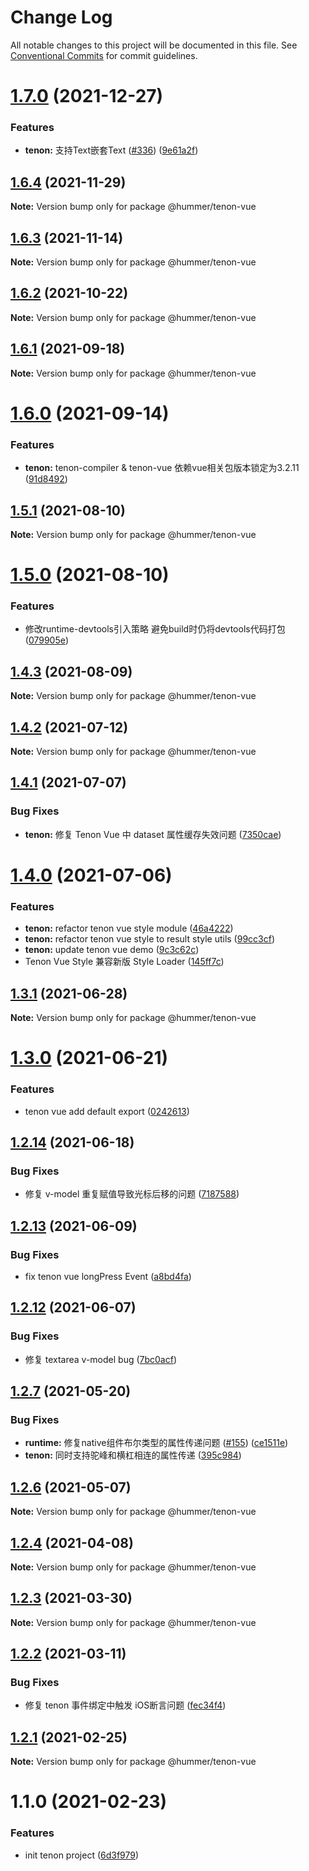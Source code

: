 # Change Log

All notable changes to this project will be documented in this file.
See [Conventional Commits](https://conventionalcommits.org) for commit guidelines.

# [1.7.0](https://github.com.cnpmjs.org/didi/Hummer/compare/@hummer/tenon-vue@1.6.4...@hummer/tenon-vue@1.7.0) (2021-12-27)


### Features

* **tenon:** 支持Text嵌套Text ([#336](https://github.com.cnpmjs.org/didi/Hummer/issues/336)) ([9e61a2f](https://github.com.cnpmjs.org/didi/Hummer/commit/9e61a2ff85a029518af9a062eecf43245a1bd309))





## [1.6.4](https://github.com.cnpmjs.org/didi/Hummer/compare/@hummer/tenon-vue@1.6.3...@hummer/tenon-vue@1.6.4) (2021-11-29)

**Note:** Version bump only for package @hummer/tenon-vue





## [1.6.3](https://github.com.cnpmjs.org/didi/Hummer/compare/@hummer/tenon-vue@1.6.2...@hummer/tenon-vue@1.6.3) (2021-11-14)

**Note:** Version bump only for package @hummer/tenon-vue





## [1.6.2](https://github.com.cnpmjs.org/didi/Hummer/compare/@hummer/tenon-vue@1.6.1...@hummer/tenon-vue@1.6.2) (2021-10-22)

**Note:** Version bump only for package @hummer/tenon-vue





## [1.6.1](https://github.com.cnpmjs.org/didi/Hummer/compare/@hummer/tenon-vue@1.6.0...@hummer/tenon-vue@1.6.1) (2021-09-18)

**Note:** Version bump only for package @hummer/tenon-vue





# [1.6.0](https://github.com.cnpmjs.org/didi/Hummer/compare/@hummer/tenon-vue@1.5.1...@hummer/tenon-vue@1.6.0) (2021-09-14)


### Features

* **tenon:** tenon-compiler & tenon-vue 依赖vue相关包版本锁定为3.2.11 ([91d8492](https://github.com.cnpmjs.org/didi/Hummer/commit/91d8492a99b017284591f7e1132dfcfb917e7215))





## [1.5.1](https://github.com.cnpmjs.org/didi/Hummer/compare/@hummer/tenon-vue@1.5.0...@hummer/tenon-vue@1.5.1) (2021-08-10)

**Note:** Version bump only for package @hummer/tenon-vue





# [1.5.0](https://github.com.cnpmjs.org/didi/Hummer/compare/@hummer/tenon-vue@1.4.4...@hummer/tenon-vue@1.5.0) (2021-08-10)


### Features

* 修改runtime-devtools引入策略 避免build时仍将devtools代码打包 ([079905e](https://github.com.cnpmjs.org/didi/Hummer/commit/079905ef0e795e9cb55651dc4e30c7a337012dbd))





## [1.4.3](https://github.com.cnpmjs.org/didi/Hummer/compare/@hummer/tenon-vue@1.4.2...@hummer/tenon-vue@1.4.3) (2021-08-09)

**Note:** Version bump only for package @hummer/tenon-vue





## [1.4.2](https://github.com/didi/Hummer/compare/@hummer/tenon-vue@1.4.1...@hummer/tenon-vue@1.4.2) (2021-07-12)

**Note:** Version bump only for package @hummer/tenon-vue





## [1.4.1](https://github.com/didi/Hummer/compare/@hummer/tenon-vue@1.4.0...@hummer/tenon-vue@1.4.1) (2021-07-07)


### Bug Fixes

* **tenon:** 修复 Tenon Vue 中 dataset 属性缓存失效问题 ([7350cae](https://github.com/didi/Hummer/commit/7350cae9804c5435eb484f28d87c23765cb71a0a))





# [1.4.0](https://github.com/didi/Hummer/compare/@hummer/tenon-vue@1.3.1...@hummer/tenon-vue@1.4.0) (2021-07-06)


### Features

* **tenon:** refactor tenon vue style module ([46a4222](https://github.com/didi/Hummer/commit/46a42229bcee9b452e1816256d9bedd87afbe890))
* **tenon:** refactor tenon vue style to result style utils ([99cc3cf](https://github.com/didi/Hummer/commit/99cc3cf7392a8c9f36c24d62452c5e798ac0d4ef))
* **tenon:** update tenon vue demo ([9c3c62c](https://github.com/didi/Hummer/commit/9c3c62c8c65c7a6c6f59e90d66f5cf0d2a563a66))
* Tenon Vue Style 兼容新版 Style Loader ([145ff7c](https://github.com/didi/Hummer/commit/145ff7c8f585ca1d685e15eed5990245456f98b4))





## [1.3.1](https://github.com/didi/Hummer/compare/@hummer/tenon-vue@1.3.0...@hummer/tenon-vue@1.3.1) (2021-06-28)

**Note:** Version bump only for package @hummer/tenon-vue





# [1.3.0](https://github.com/didi/Hummer/compare/@hummer/tenon-vue@1.2.14...@hummer/tenon-vue@1.3.0) (2021-06-21)


### Features

* tenon vue add default export ([0242613](https://github.com/didi/Hummer/commit/02426132efd596487386dfa6c064aa4054fca4a1))





## [1.2.14](https://github.com/didi/Hummer/compare/@hummer/tenon-vue@1.2.13...@hummer/tenon-vue@1.2.14) (2021-06-18)


### Bug Fixes

* 修复 v-model 重复赋值导致光标后移的问题 ([7187588](https://github.com/didi/Hummer/commit/7187588a749de242a95e624f0d3ae39c7d42e62a))





## [1.2.13](https://github.com/didi/Hummer/compare/@hummer/tenon-vue@1.2.12...@hummer/tenon-vue@1.2.13) (2021-06-09)


### Bug Fixes

* fix tenon vue longPress Event ([a8bd4fa](https://github.com/didi/Hummer/commit/a8bd4fa0910b6f6220217a8b4f3739672950cfd0))





## [1.2.12](https://github.com/didi/Hummer/compare/@hummer/tenon-vue@1.2.11...@hummer/tenon-vue@1.2.12) (2021-06-07)


### Bug Fixes

* 修复 textarea v-model bug ([7bc0acf](https://github.com/didi/Hummer/commit/7bc0acf4ec4c7547c2b6923e1dc220c6176d458e))





## [1.2.7](https://github.com/didi/Hummer/compare/tenon_1.2.2...tenon_1.2.7) (2021-05-20)


### Bug Fixes

* **runtime:** 修复native组件布尔类型的属性传递问题 ([#155](https://github.com/didi/Hummer/issues/155)) ([ce1511e](https://github.com/didi/Hummer/commit/ce1511ec964260b763210ec1fb74f0db541f0467))
* **tenon:** 同时支持驼峰和横杠相连的属性传递 ([395c984](https://github.com/didi/Hummer/commit/395c984379cddd4b87134cf503f4e5c3ec02ab62))





## [1.2.6](https://github.com/didi/Hummer/compare/tenon_1.2.2...tenon_1.2.6) (2021-05-07)

**Note:** Version bump only for package @hummer/tenon-vue





## [1.2.4](https://github.com/didi/Hummer/compare/tenon_1.2.2...tenon_1.2.4) (2021-04-08)

**Note:** Version bump only for package @hummer/tenon-vue





## [1.2.3](https://github.com/didi/Hummer/compare/tenon_1.2.2...tenon_1.2.3) (2021-03-30)

**Note:** Version bump only for package @hummer/tenon-vue





## [1.2.2](https://github.com/didi/Hummer/compare/tenon_1.2.1...tenon_1.2.2) (2021-03-11)


### Bug Fixes

* 修复 tenon 事件绑定中触发 iOS断言问题 ([fec34f4](https://github.com/didi/Hummer/commit/fec34f400acb2557ef5703fe136fa2bbb36f951d))





## [1.2.1](https://github.com/didi/Hummer/compare/tenon_1.2.0...tenon_1.2.1) (2021-02-25)

**Note:** Version bump only for package @hummer/tenon-vue





# 1.1.0 (2021-02-23)


### Features

* init tenon project ([6d3f979](https://github.com/didi/Hummer/commit/6d3f97983f4174dc1591e67cc1183862785d1ccc))
